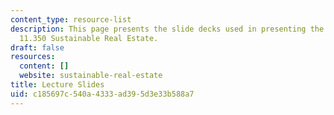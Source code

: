 ```yaml
---
content_type: resource-list
description: This page presents the slide decks used in presenting the lectures in
  11.350 Sustainable Real Estate.
draft: false
resources:
  content: []
  website: sustainable-real-estate
title: Lecture Slides
uid: c185697c-540a-4333-ad39-5d3e33b588a7
---
```

